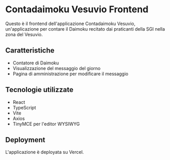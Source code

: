 # Contadaimoku Vesuvio Frontend

Questo è il frontend dell'applicazione Contadaimoku Vesuvio, un'applicazione per contare il Daimoku recitato dai praticanti della SGI nella zona del Vesuvio.

## Caratteristiche

- Contatore di Daimoku
- Visualizzazione del messaggio del giorno
- Pagina di amministrazione per modificare il messaggio

## Tecnologie utilizzate

- React
- TypeScript
- Vite
- Axios
- TinyMCE per l'editor WYSIWYG

## Deployment

L'applicazione è deployata su Vercel.
